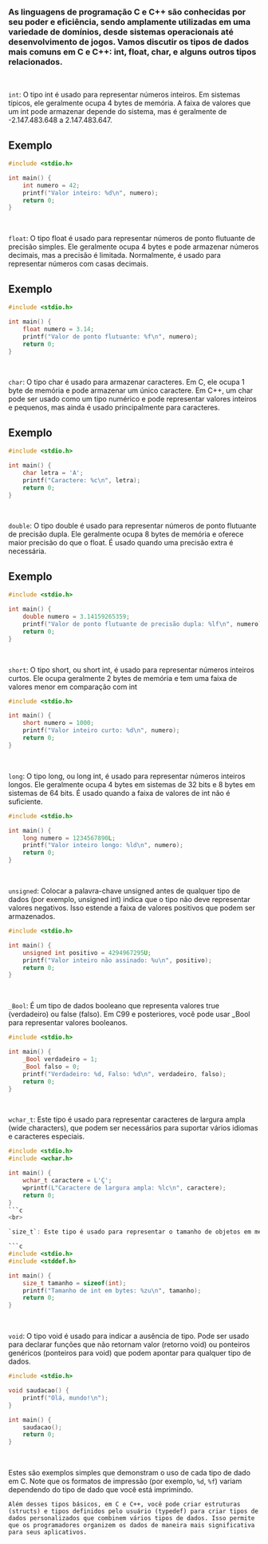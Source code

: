 ### As linguagens de programação C e C++ são conhecidas por seu poder e eficiência, sendo amplamente utilizadas em uma variedade de domínios, desde sistemas operacionais até desenvolvimento de jogos. Vamos discutir os tipos de dados mais comuns em C e C++: int, float, char, e alguns outros tipos relacionados.

<br> 

`int`:  O tipo int é usado para representar números inteiros. Em sistemas típicos, ele geralmente ocupa 4 bytes de memória. A faixa de valores que um int pode armazenar depende do sistema, mas é geralmente de -2.147.483.648 a 2.147.483.647.

## Exemplo

```c
#include <stdio.h>

int main() {
    int numero = 42;
    printf("Valor inteiro: %d\n", numero);
    return 0;
}
```

<br>

`float`: O tipo float é usado para representar números de ponto flutuante de precisão simples. Ele geralmente ocupa 4 bytes e pode armazenar números decimais, mas a precisão é limitada. Normalmente, é usado para representar números com casas decimais.

## Exemplo

```c
#include <stdio.h>

int main() {
    float numero = 3.14;
    printf("Valor de ponto flutuante: %f\n", numero);
    return 0;
}
```

<br>

`char`: O tipo char é usado para armazenar caracteres. Em C, ele ocupa 1 byte de memória e pode armazenar um único caractere. Em C++, um char pode ser usado como um tipo numérico e pode representar valores inteiros e pequenos, mas ainda é usado principalmente para caracteres.

## Exemplo

```c
#include <stdio.h>

int main() {
    char letra = 'A';
    printf("Caractere: %c\n", letra);
    return 0;
}
```

<br>

`double`: O tipo double é usado para representar números de ponto flutuante de precisão dupla. Ele geralmente ocupa 8 bytes de memória e oferece maior precisão do que o float. É usado quando uma precisão extra é necessária.

## Exemplo 

```c
#include <stdio.h>

int main() {
    double numero = 3.14159265359;
    printf("Valor de ponto flutuante de precisão dupla: %lf\n", numero);
    return 0;
}
```

 <br> 

`short`: O tipo short, ou short int, é usado para representar números inteiros curtos. Ele ocupa geralmente 2 bytes de memória e tem uma faixa de valores menor em comparação com int

```c
#include <stdio.h>

int main() {
    short numero = 1000;
    printf("Valor inteiro curto: %d\n", numero);
    return 0;
}
```

<br>

`long`: O tipo long, ou long int, é usado para representar números inteiros longos. Ele geralmente ocupa 4 bytes em sistemas de 32 bits e 8 bytes em sistemas de 64 bits. É usado quando a faixa de valores de int não é suficiente.

```c
#include <stdio.h>

int main() {
    long numero = 1234567890L;
    printf("Valor inteiro longo: %ld\n", numero);
    return 0;
}
```

<br>

`unsigned`: Colocar a palavra-chave unsigned antes de qualquer tipo de dados (por exemplo, unsigned int) indica que o tipo não deve representar valores negativos. Isso estende a faixa de valores positivos que podem ser armazenados.

```c
#include <stdio.h>

int main() {
    unsigned int positivo = 4294967295U;
    printf("Valor inteiro não assinado: %u\n", positivo);
    return 0;
}
```

<br>

`_Bool`: É um tipo de dados booleano que representa valores true (verdadeiro) ou false (falso). Em C99 e posteriores, você pode usar _Bool para representar valores booleanos.

```c
#include <stdio.h>

int main() {
    _Bool verdadeiro = 1;
    _Bool falso = 0;
    printf("Verdadeiro: %d, Falso: %d\n", verdadeiro, falso);
    return 0;
}
```
<br>

`wchar_t`: Este tipo é usado para representar caracteres de largura ampla (wide characters), que podem ser necessários para suportar vários idiomas e caracteres especiais.

```c
#include <stdio.h>
#include <wchar.h>

int main() {
    wchar_t caractere = L'Ç';
    wprintf(L"Caractere de largura ampla: %lc\n", caractere);
    return 0;
}
```c
<br>

`size_t`: Este tipo é usado para representar o tamanho de objetos em memória. É usado com funções de alocação de memória e para índices de matriz.

```c
#include <stdio.h>
#include <stddef.h>

int main() {
    size_t tamanho = sizeof(int);
    printf("Tamanho de int em bytes: %zu\n", tamanho);
    return 0;
}
```

<br>

`void`: O tipo void é usado para indicar a ausência de tipo. Pode ser usado para declarar funções que não retornam valor (retorno void) ou ponteiros genéricos (ponteiros para void) que podem apontar para qualquer tipo de dados.

```c
#include <stdio.h>

void saudacao() {
    printf("Olá, mundo!\n");
}

int main() {
    saudacao();
    return 0;
}
```
<br>


Estes são exemplos simples que demonstram o uso de cada tipo de dado em C. Note que os formatos de impressão (por exemplo, `%d`, `%f`) variam dependendo do tipo de dado que você está imprimindo.
```
Além desses tipos básicos, em C e C++, você pode criar estruturas (structs) e tipos definidos pelo usuário (typedef) para criar tipos de dados personalizados que combinem vários tipos de dados. Isso permite que os programadores organizem os dados de maneira mais significativa para seus aplicativos.

